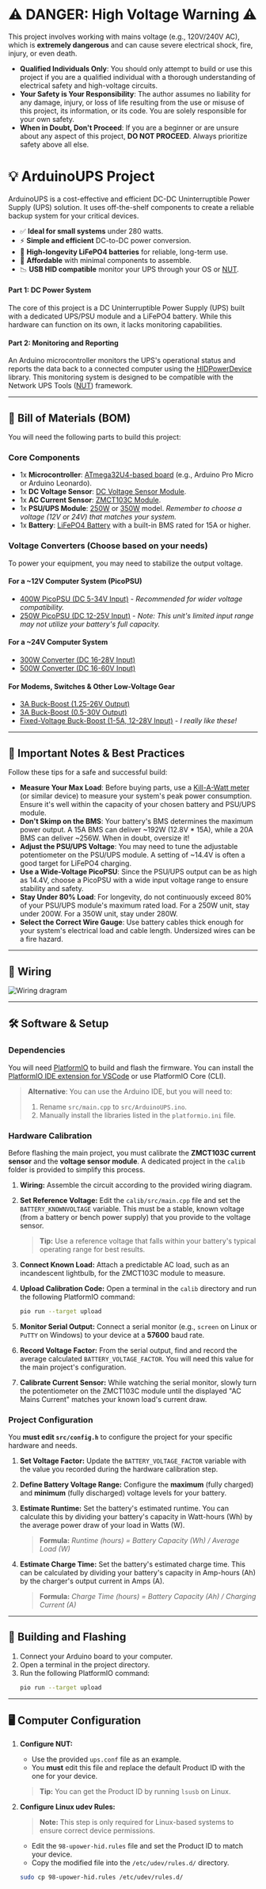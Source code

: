 # ⚠️ DANGER: High Voltage Warning ⚠️

This project involves working with mains voltage (e.g., 120V/240V AC), which is **extremely dangerous** and can cause severe electrical shock, fire, injury, or even death.

  - **Qualified Individuals Only**: You should only attempt to build or use this project if you are a qualified individual with a thorough understanding of electrical safety and high-voltage circuits.
  - **Your Safety is Your Responsibility**: The author assumes no liability for any damage, injury, or loss of life resulting from the use or misuse of this project, its information, or its code. You are solely responsible for your own safety.
  - **When in Doubt, Don't Proceed**: If you are a beginner or are unsure about any aspect of this project, **DO NOT PROCEED**. Always prioritize safety above all else.

# 💡 ArduinoUPS Project

ArduinoUPS is a cost-effective and efficient DC-DC Uninterruptible Power Supply (UPS) solution. It uses off-the-shelf components to create a reliable backup system for your critical devices.

  - ✅ **Ideal for small systems** under 280 watts.
  - ⚡ **Simple and efficient** DC-to-DC power conversion.
  - 🔋 **High-longevity LiFePO4 batteries** for reliable, long-term use.
  - 💸 **Affordable** with minimal components to assemble.
  - 📉 **USB HID compatible** monitor your UPS through your OS or [NUT](https://github.com/networkupstools/nut).


#### Part 1: DC Power System

The core of this project is a DC Uninterruptible Power Supply (UPS) built with a dedicated UPS/PSU module and a LiFePO4 battery. While this hardware can function on its own, it lacks monitoring capabilities.

#### Part 2: Monitoring and Reporting

An Arduino microcontroller monitors the UPS's operational status and reports the data back to a connected computer using the [HIDPowerDevice](https://github.com/abratchik/HIDPowerDevice) library. This monitoring system is designed to be compatible with the Network UPS Tools ([NUT](https://github.com/networkupstools/nut)) framework.

-----

## 🛒 Bill of Materials (BOM)

You will need the following parts to build this project:

### Core Components

  * 1x **Microcontroller**: [ATmega32U4-based board](https://s.click.aliexpress.com/e/_oCgz2n9) (e.g., Arduino Pro Micro or Arduino Leonardo).
  * 1x **DC Voltage Sensor**: [DC Voltage Sensor Module](https://s.click.aliexpress.com/e/_oDO9SRN).
  * 1x **AC Current Sensor**: [ZMCT103C Module](https://s.click.aliexpress.com/e/_oo3mSPH).
  * 1x **PSU/UPS Module**: [250W](https://s.click.aliexpress.com/e/_oEvcbEr) or [350W](https://s.click.aliexpress.com/e/_okWmb1V) model. *Remember to choose a voltage (12V or 24V) that matches your system.*
  * 1x **Battery**: [LiFePO4 Battery](https://amzn.to/4oprkak) with a built-in BMS rated for 15A or higher.

### Voltage Converters (Choose based on your needs)

To power your equipment, you may need to stabilize the output voltage.

#### For a \~12V Computer System (PicoPSU)

  * [400W PicoPSU (DC 5-34V Input)](https://s.click.aliexpress.com/e/_omeJSUf) - *Recommended for wider voltage compatibility.*
  * [250W PicoPSU (DC 12-25V Input)](https://s.click.aliexpress.com/e/_oDlRFaP) - *Note: This unit's limited input range may not utilize your battery's full capacity.*

#### For a \~24V Computer System

  * [300W Converter (DC 16-28V Input)](https://s.click.aliexpress.com/e/_op0HwJV)
  * [500W Converter (DC 16-60V Input)](https://s.click.aliexpress.com/e/_ooraGpZ)

#### For Modems, Switches & Other Low-Voltage Gear

  * [3A Buck-Boost (1.25-26V Output)](https://s.click.aliexpress.com/e/_opfwM1Z)
  * [3A Buck-Boost (0.5-30V Output)](https://s.click.aliexpress.com/e/_ooifDCx)
  * [Fixed-Voltage Buck-Boost (1-5A, 12-28V Input)](https://s.click.aliexpress.com/e/_oFBA1GF) - *I really like these\!*

-----

## 📝 Important Notes & Best Practices

Follow these tips for a safe and successful build:

  * **Measure Your Max Load**: Before buying parts, use a [Kill-A-Watt meter](https://amzn.to/4ftgFrc) (or similar device) to measure your system's peak power consumption. Ensure it's well within the capacity of your chosen battery and PSU/UPS module.
  * **Don't Skimp on the BMS**: Your battery's BMS determines the maximum power output. A 15A BMS can deliver \~192W (12.8V \* 15A), while a 20A BMS can deliver \~256W. When in doubt, oversize it\!
  * **Adjust the PSU/UPS Voltage**: You may need to tune the adjustable potentiometer on the PSU/UPS module. A setting of \~14.4V is often a good target for LiFePO4 charging.
  * **Use a Wide-Voltage PicoPSU**: Since the PSU/UPS output can be as high as 14.4V, choose a PicoPSU with a wide input voltage range to ensure stability and safety.
  * **Stay Under 80% Load**: For longevity, do not continuously exceed 80% of your PSU/UPS module's maximum rated load. For a 250W unit, stay under 200W. For a 350W unit, stay under 280W.
  * **Select the Correct Wire Gauge**: Use battery cables thick enough for your system's electrical load and cable length. Undersized wires can be a fire hazard.

-----

## 🔌 Wiring

![Wiring dragram](assets/wiring.png)

-----

## 🛠️ Software & Setup

### Dependencies

You will need [PlatformIO](https://platformio.org) to build and flash the firmware. You can install the [PlatformIO IDE extension for VSCode](https://platformio.org/install/ide?install=vscode) or use PlatformIO Core (CLI).

> **Alternative**: You can use the Arduino IDE, but you will need to:
>
> 1.  Rename `src/main.cpp` to `src/ArduinoUPS.ino`.
> 2.  Manually install the libraries listed in the `platformio.ini` file.

### Hardware Calibration

Before flashing the main project, you must calibrate the **ZMCT103C current sensor** and the **voltage sensor module**. A dedicated project in the `calib` folder is provided to simplify this process.

1.  **Wiring:** Assemble the circuit according to the provided wiring diagram.

2.  **Set Reference Voltage:** Edit the `calib/src/main.cpp` file and set the `BATTERY_KNOWNVOLTAGE` variable. This must be a stable, known voltage (from a battery or bench power supply) that you provide to the voltage sensor.

    > **Tip:** Use a reference voltage that falls within your battery's typical operating range for best results.

3.  **Connect Known Load:** Attach a predictable AC load, such as an incandescent lightbulb, for the ZMCT103C module to measure.

4.  **Upload Calibration Code:** Open a terminal in the `calib` directory and run the following PlatformIO command:

    ```bash
    pio run --target upload
    ```

5.  **Monitor Serial Output:** Connect a serial monitor (e.g., `screen` on Linux or `PuTTY` on Windows) to your device at a **57600** baud rate.

6.  **Record Voltage Factor:** From the serial output, find and record the average calculated `BATTERY_VOLTAGE_FACTOR`. You will need this value for the main project's configuration.

7.  **Calibrate Current Sensor:** While watching the serial monitor, slowly turn the potentiometer on the ZMCT103C module until the displayed "AC Mains Current" matches your known load's current draw.


### Project Configuration

You **must edit `src/config.h`** to configure the project for your specific hardware and needs.

1.  **Set Voltage Factor:** Update the `BATTERY_VOLTAGE_FACTOR` variable with the value you recorded during the hardware calibration step.

2.  **Define Battery Voltage Range:** Configure the **maximum** (fully charged) and **minimum** (fully discharged) voltage levels for your battery.

3.  **Estimate Runtime:** Set the battery's estimated runtime. You can calculate this by dividing your battery's capacity in Watt-hours (Wh) by the average power draw of your load in Watts (W).
    > **Formula:**
    > _Runtime (hours) = Battery Capacity (Wh) / Average Load (W)_

4.  **Estimate Charge Time:** Set the battery's estimated charge time. This can be calculated by dividing your battery's capacity in Amp-hours (Ah) by the charger's output current in Amps (A).
    > **Formula:**
    > _Charge Time (hours) = Battery Capacity (Ah) / Charging Current (A)_


-----

## 🚀 Building and Flashing

1.  Connect your Arduino board to your computer.
2.  Open a terminal in the project directory.
3.  Run the following PlatformIO command:
    ```bash
    pio run --target upload
    ```

-----

## 🖥️ Computer Configuration

1.  **Configure NUT:**
    * Use the provided `ups.conf` file as an example.
    * You **must** edit this file and replace the default Product ID with the one for your device.
    > **Tip:** You can get the Product ID by running `lsusb` on Linux.

2.  **Configure Linux udev Rules:**
    > **Note:** This step is only required for Linux-based systems to ensure correct device permissions.

    * Edit the `98-upower-hid.rules` file and set the Product ID to match your device.
    * Copy the modified file into the `/etc/udev/rules.d/` directory.

    ```bash
    sudo cp 98-upower-hid.rules /etc/udev/rules.d/
    ```

